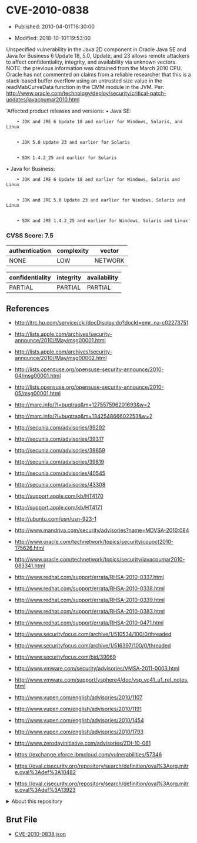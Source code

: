 # CVE-2010-0838

- Published: 2010-04-01T16:30:00

- Modified: 2018-10-10T19:53:00

Unspecified vulnerability in the Java 2D component in Oracle Java SE and Java for Business 6 Update 18, 5.0, Update, and 23 allows remote attackers to affect confidentiality, integrity, and availability via unknown vectors.  NOTE: the previous information was obtained from the March 2010 CPU.  Oracle has not commented on claims from a reliable researcher that this is a stack-based buffer overflow using an untrusted size value in the readMabCurveData function in the CMM module in the JVM. Per: http://www.oracle.com/technology/deploy/security/critical-patch-updates/javacpumar2010.html



'Affected product releases and versions:
• Java SE: 	 

        • JDK and JRE 6 Update 18 and earlier for Windows, Solaris, and Linux
	    

        • JDK 5.0 Update 23 and earlier for Solaris
	  

        • SDK 1.4.2_25 and earlier for Solaris
	  
• Java for Business: 	 

        • JDK and JRE 6 Update 18 and earlier for Windows, Solaris and Linux
	  

        • JDK and JRE 5.0 Update 23 and earlier for Windows, Solaris and Linux
	  

        • SDK and JRE 1.4.2_25 and earlier for Windows, Solaris and Linux'

### CVSS Score: **7.5**

| authentication | complexity | vector |
| --- | --- | --- |
| NONE | LOW | NETWORK |

| confidentiality | integrity | availability |
| --- | --- | --- |
| PARTIAL | PARTIAL | PARTIAL |

## References

* http://itrc.hp.com/service/cki/docDisplay.do?docId=emr_na-c02273751

* http://lists.apple.com/archives/security-announce/2010//May/msg00001.html

* http://lists.apple.com/archives/security-announce/2010//May/msg00002.html

* http://lists.opensuse.org/opensuse-security-announce/2010-04/msg00001.html

* http://lists.opensuse.org/opensuse-security-announce/2010-05/msg00001.html

* http://marc.info/?l=bugtraq&m=127557596201693&w=2

* http://marc.info/?l=bugtraq&m=134254866602253&w=2

* http://secunia.com/advisories/39292

* http://secunia.com/advisories/39317

* http://secunia.com/advisories/39659

* http://secunia.com/advisories/39819

* http://secunia.com/advisories/40545

* http://secunia.com/advisories/43308

* http://support.apple.com/kb/HT4170

* http://support.apple.com/kb/HT4171

* http://ubuntu.com/usn/usn-923-1

* http://www.mandriva.com/security/advisories?name=MDVSA-2010:084

* http://www.oracle.com/technetwork/topics/security/cpuoct2010-175626.html

* http://www.oracle.com/technetwork/topics/security/javacpumar2010-083341.html

* http://www.redhat.com/support/errata/RHSA-2010-0337.html

* http://www.redhat.com/support/errata/RHSA-2010-0338.html

* http://www.redhat.com/support/errata/RHSA-2010-0339.html

* http://www.redhat.com/support/errata/RHSA-2010-0383.html

* http://www.redhat.com/support/errata/RHSA-2010-0471.html

* http://www.securityfocus.com/archive/1/510534/100/0/threaded

* http://www.securityfocus.com/archive/1/516397/100/0/threaded

* http://www.securityfocus.com/bid/39069

* http://www.vmware.com/security/advisories/VMSA-2011-0003.html

* http://www.vmware.com/support/vsphere4/doc/vsp_vc41_u1_rel_notes.html

* http://www.vupen.com/english/advisories/2010/1107

* http://www.vupen.com/english/advisories/2010/1191

* http://www.vupen.com/english/advisories/2010/1454

* http://www.vupen.com/english/advisories/2010/1793

* http://www.zerodayinitiative.com/advisories/ZDI-10-061

* https://exchange.xforce.ibmcloud.com/vulnerabilities/57346

* https://oval.cisecurity.org/repository/search/definition/oval%3Aorg.mitre.oval%3Adef%3A10482

* https://oval.cisecurity.org/repository/search/definition/oval%3Aorg.mitre.oval%3Adef%3A13923

<details>
<summary>About this repository</summary> 

  This repository is part of the project [Live Hack CVE](https://github.com/Live-Hack-CVE). Main website can be found [www.live-hack.org](https://www.live-hack.org) 
  
  Made by [Sn0wAlice](https://github.com/Sn0wAlice) for the people that care about security and need to have a feed of the latest CVEs. Hope you enjoy it, don't forget to star the repo and follow me on [Twitter](https://twitter.com/Sn0wAlice) and [Github](https://github.com/Sn0wAlice). And that is my [personnal website](https://www.alice-snow.me/)

  - [Home Page](https://github.com/Live-Hack-CVE)
  - [Framework](https://github.com/Live-Hack-CVE/cve-framework)
  - [CVE database](https://github.com/Live-Hack-CVE/full_database)
  - [Changelog](https://github.com/Live-Hack-CVE/Changelog)
</details>

## Brut File

* [CVE-2010-0838.json](https://raw.githubusercontent.com/Live-Hack-CVE/full_database/main/cves/2010/CVE-2010-0838.json)


